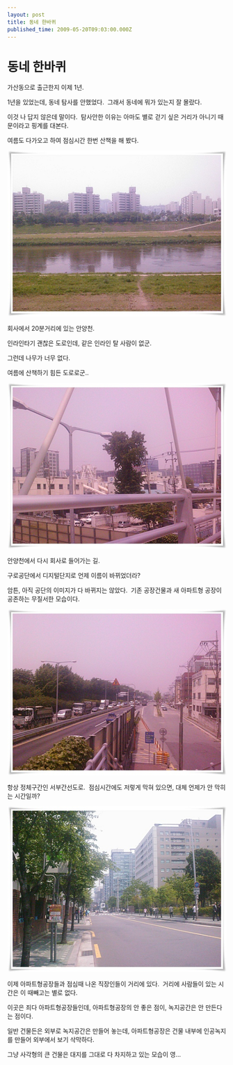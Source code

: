 ```yaml
---
layout: post
title: 동네 한바퀴
published_time: 2009-05-20T09:03:00.000Z
---
```


# 동네 한바퀴


가산동으로 출근한지 이제 1년.

1년을 있었는데, 동네 탐사를 안했었다.  그래서 동네에 뭐가 있는지 잘 몰랐다.

이것 나 답지 않은데 말이다.  탐사안한 이유는 아마도 별로 걷기 싶은 거리가 아니기 때문이라고 핑계를 대본다.

여름도 다가오고 하여 점심시간 한번 산책을 해 봤다.

![](../pds/200905/20/80/a0109780_4a1345e077d63.jpg)

회사에서 20분거리에 있는 안양천.

인라인타기 괜찮은 도로인데, 같은 인라인 탈 사람이 없군.

그런데 나무가 너무 없다.

여름에 산책하기 힘든 도로로군..

![](../pds/200905/20/80/a0109780_4a1345e27cdb9.jpg)

안양천에서 다시 회사로 들어가는 길.

구로공단에서 디지털단지로 언제 이름이 바뀌었더라?

암튼, 아직 공단의 이미지가 다 바뀌지는 않았다.  기존 공장건물과 새 아파트형 공장이 공존하는 무질서한 모습이다.

![](../pds/200905/20/80/a0109780_4a1345e20fa64.jpg)

항상 정체구간인 서부간선도로.  점심시간에도 저렇게 막혀 있으면, 대체 언제가 안 막히는 시간일까?

![](../pds/200905/20/80/a0109780_4a1345e5253ce.jpg)

이제 아파트형공장들과 점심때 나온 직장인들이 거리에 있다.  거리에 사람들이 있는 시간은 이 때빼고는 별로 없다.

이곳은 죄다 아파트형공장들인데, 아파트형공장의 안 좋은 점이, 녹지공간은 안 만든다는 점이다.

일반 건물든은 외부로 녹지공간은 만들어 놓는데, 아파트형공장은 건물 내부에 인공녹지를 만들어 외부에서 보기 삭막하다.

그냥 사각형의 큰 건물은 대지를 그대로 다 차지하고 있는 모습이 영...

